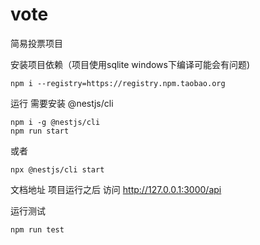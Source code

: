 # vote

简易投票项目

安装项目依赖（项目使用sqlite windows下编译可能会有问题)

```shell
npm i --registry=https://registry.npm.taobao.org
```

运行 需要安装 @nestjs/cli

```shell
npm i -g @nestjs/cli
npm run start 
```
或者 
```shell
npx @nestjs/cli start
```

文档地址 项目运行之后 访问
<a>http://127.0.0.1:3000/api

运行测试

```shell
npm run test
```
